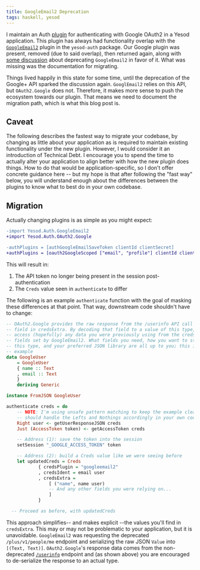 ```yaml
---
title: GoogleEmail2 Deprecation
tags: haskell, yesod
---
```


I maintain an Auth [plugin][oauth2-google] for authenticating with Google OAuth2
in a Yesod application. This plugin has always had functionality overlap with
the [`GoogleEmail2`][google-email2] plugin in the `yesod-auth` package. Our
Google plugin was present, removed (due to said overlap), then returned again,
along with [some discussion][google-pr] about deprecating `GoogleEmail2` in
favor of it. What was missing was the documentation for migrating.

[oauth2-google]: http://hackage.haskell.org/package/yesod-auth-oauth2-0.6.1.0/docs/Yesod-Auth-OAuth2-Google.html
[google-email2]: http://hackage.haskell.org/package/yesod-auth-1.6.5/docs/Yesod-Auth-GoogleEmail2.html
[google-pr]: https://github.com/thoughtbot/yesod-auth-oauth2/pull/32#issuecomment-110013684

Things lived happily in this state for some time, until the deprecation of the
Google+ API sparked the discussion again. `GooglEmail2` relies on this API, but
`OAuth2.Google` does not. Therefore, it makes more sense to push the ecosystem
towards our plugin. That means we need to document the migration path, which is
what this blog post is.

## Caveat

The following describes the fastest way to migrate your codebase, by changing as
little about your application as is required to maintain existing functionality
under the new plugin. However, I would consider it an introduction of Technical
Debt. I encourage you to spend the time to actually alter your application to
align better with how the new plugin does things. How to do that would be
application-specific, so I don't offer concrete guidance here -- but my hope is
that after following the "fast way" below, you will understand enough about the
differences between the plugins to know what to best do in your own codebase.

## Migration

Actually changing plugins is as simple as you might expect:

```diff
-import Yesod.Auth.GoogleEmail2
+import Yesod.Auth.OAuth2.Google

-authPlugins = [authGoogleEmailSaveToken clientId clientSecret]
+authPlugins = [oauth2GoogleScoped ["email", "profile"] clientId clientSecret]
```

This will result in:

1. The API token no longer being present in the session post-authentication
1. The `Creds` value seen in `authenticate` to differ

The following is an example `authenticate` function with the goal of masking
these differences at that point. That way, downstream code shouldn't have to
change:

```hs
-- OAuth2.Google provides the raw response from the /userinfo API call as a
-- field in credsExtra. By decoding that field to a value of this type, you can
-- access (hopefully) any data you were previously using from the credsExtra
-- fields set by GoogleEmail2. What fields you need, how you want to structure
-- this type, and your preferred JSON library are all up to you; this is just an
-- example
data GoogleUser
    = GoogleUser
    { name :: Text
    , email :: Text
    }
    deriving Generic

instance FromJSON GoogleUser

authenticate creds = do
    -- NOTE: I'm using unsafe pattern matching to keep the example clear. You
    -- should handle the Lefts and Nothings accordingly in your own code
    Right user <- getUserResponseJSON creds
    Just (AccessToken token) <- getAccessToken creds

    -- Address (1): save the token into the session
    setSession "_GOOGLE_ACCESS_TOKEN" token

    -- Address (2): build a Creds value like we were seeing before
    let updatedCreds = Creds
            { credsPlugin = "googleemail2"
            , credsIdent = email user
            , credsExtra =
                [ ("name", name user)
                -- And any other fields you were relying on...
                ]
            }

  -- Proceed as before, with updatedCreds
```

This approach simplifies-- and makes explicit --the values you'll find in
`credsExtra`. This may or may not be problematic to your application, but it is
unavoidable. `GoogleEmail2` was requesting the deprecated `/plus/v1/people/me`
endpoint and serializing the raw JSON `Value` into `[(Text, Text)]`.
`OAuth2.Google`'s response data comes from the non-deprecated
[`/userinfo`][userinfo] endpoint and (as shown above) you are encouraged to
de-serialize the response to an actual type.

[userinfo]: https://developers.google.com/apis-explorer/#p/oauth2/v2/oauth2.userinfo.get

